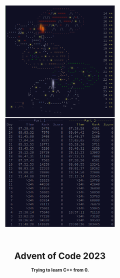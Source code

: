 <p align="center">
    <img src="./img/calendar.png" alt="Calendar" width="350px">
    <img src="./img/leaderboard.png" alt="Leaderboard" width="350px">
</p>
<h1 align="center">
    <br>
    Advent of Code 2023
    <br>
</h1>

<h4 align="center">Trying to learn C++ from 0.</h4>
